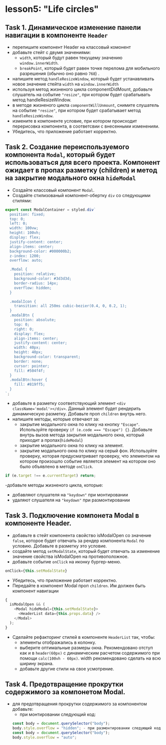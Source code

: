 # lesson5: "Life circles"

## Task 1. Динамическое изменение панели навигации в компоненте `Header`

- перепишите компонент Header на классовый комонент
- добавьте стейт с двумя значениями:
  - `width`, который будут равен текущему значению `window.innerWidth`.
  - `breakPoint`, который будет равен точке перелома для мобильного разрешения (обычно оно равно `768`) .
- напишите метод `handleResizeWindow`, который будет устанавливать новое значение стейта `width` на `window.innerWidth`
- используя метод жизненого цикла componentDidMount, добавьте слушатель на событие `"resize"`, при котором будет срабатывать метод handleResizeWindow.
- в методе жизненого цикла `componentWillUnmount`, снимите слушатель на событие `"resize"`, при котором будет срабатывает метод `handleResizeWindow`.
- измените в компоненте условие, при котором происходит перерисовка компонента, в соответсвии с внесенными измененияи.
- Убедитесь, что приложение работает корректно.

## Task 2. Создание переиспользуемого компонента `Modal`, который будет использоваться для всего проекта. Компонент ожидает в пропах разметку (children) и метод на закрытие модального окна `hideModal`

- Создайте классовый компонент `Modal`.
- Создайте стилизованый компонент-обертку `div` со следующими стилями:

```javascript
export const ModalContainer = styled.div`
  position: fixed;
  top: 0;
  left: 0;
  width: 100vw;
  height: 100vh;
  display: flex;
  justify-content: center;
  align-items: center;
  background-color: #000000b2;
  z-index: 1200;
  overflow: auto;

  .Modal {
    position: relative;
    background-color: #3d3d3d;
    border-radius: 14px;
    overflow: hidden;
  }

  .modalIcon {
    transition: all 250ms cubic-bezier(0.4, 0, 0.2, 1);
  }
  .modalBtn {
    position: absolute;
    top: 0;
    right: 0;
    display: flex;
    align-items: center;
    justify-content: center;
    width: 40px;
    height: 40px;
    background-color: transparent;
    border: none;
    cursor: pointer;
    fill: #504f4f;
  }
  .modalBtn:hover {
    fill: #819ff5;
  }
`;
```

- добавьте в разметку соответствующий элемент `<div className='modal'></div>`. Данный элемент будет рендерить динамическую разметку. Добавьте проп `children` внутрь него.
- напишите методы, которые отвечают за:
  - закрытие модального окна по клику на кнопку `"Escape"`. Используйте проверку `if (e.code === "Escape") {}`. Добавьте внутрь вызов метода закрытия модального окна, который приходит а пропах(`hideModal`)
  - закрытие модального окна по клику на элемент.
  - закрытие модального окна по клику на серый фон. Используйте проверку, которая предусматривает проверку, что элементом на котором произошло событие является элемент на котором оно было объявлено в методе `onClick`.

```javascript
if (e.target !== e.currentTarget) return;
```

-добавьте методы жизненого цикла, которые:

- добавляют слушателя на `"keydown"` при монтировании
- удаляют слушателя на `"keydown"` при размонтировании

## Task 3. Подключение компонета Modal в компоненте Header.

- добавьте в стейт компонента свойство isModalOpen со значение `false`, которое будет отвечать за рендер компонента `Modal` по условию. Добавьте в разметку это условие.
- создайте метод `setModalState`, который будет отвечать за изменение значение свойства isModalOpen на противоположное.
- добавьте событие `onClick` на иконку бургер-меню.

```javascript
onClick={this.setModalState}
```

- Убедитесь, что приложение работает корректно.
- Передайте в компонент Modal проп `children`. Им должен быть компонент навигации

```javascript
{
  isModalOpen && (
    <Modal hideModal={this.setModalState}>
      <HeaderList data={this.props.data} />
    </Modal>
  );
}
```

- Сделайте рефакторинг стилей в компоненте `HeaderList` так, чтобы:
  - элементы отображались в колонку.
  - выберите оптимальные размеры окна. Рекомендовано отступ как и в `header(60px)` с динамическим расчетом содержимого при помощи `calc(100vh - 60px)`. width рекомендовано сделать на всю ширину экрана.
  - добавьте другие стили на свое усмотрение.

## Task 4. Предотвращение прокрутки содержимого за компонетом Modal.

- для предотвращения прокрутки содержимого за компонентом добавьте:
  - при монтировании следующий код:
  ```javascript
  const body = document.querySelector("body");
  body.style.overflow = "hidden"; - при размонтировании следующий код:
  const body = document.querySelector("body");
  body.style.overflow = "auto";
  ```
